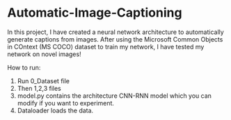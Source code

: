 # Automatic-Image-Captioning
In this project, I have created a neural network architecture to automatically generate captions from images.  After using the Microsoft Common Objects in COntext (MS COCO) dataset to train my network, I have tested my network on novel images!

How to run:

1. Run 0_Dataset file
2. Then 1,2,3 files
3. model.py contains the architecture CNN-RNN model which you can modify if you want to experiment.
4. Dataloader loads the data.
